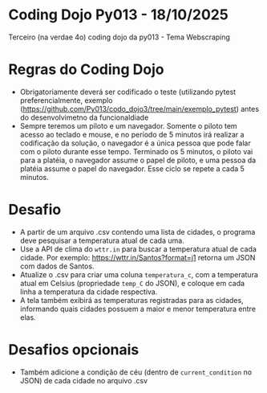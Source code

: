 # Coding Dojo Py013 - 18/10/2025
Terceiro (na verdae 4o) coding dojo da py013 - Tema Webscraping

# Regras do Coding Dojo
* Obrigatoriamente deverá ser codificado o teste (utilizando pytest preferencialmente, exemplo (https://github.com/Py013/codo_dojo3/tree/main/exemplo_pytest) antes do desenvolvimetno da funcionaldiade
* Sempre teremos um piloto e um navegador. Somente o piloto tem acesso ao teclado e mouse, e no período de 5 minutos irá realizar a codificação da solução, o navegador é a única pessoa que pode falar com o piloto durante esse tempo. Terminado os 5 minutos, o piloto vai para a platéia, o navegador assume o papel de piloto, e uma pessoa da platéia assume o papel do navegador. Esse ciclo se repete a cada 5 minutos.

# Desafio
* A partir de um arquivo .csv contendo uma lista de cidades, o programa deve pesquisar a temperatura atual de cada uma.
* Use a API de clima do `wttr.in` para buscar a temperatura atual de cada cidade. Por exemplo: https://wttr.in/Santos?format=j1 retorna um JSON com dados de Santos.
* Atualize o .csv para criar uma coluna `temperatura_c`, com a temperatura atual em Celsius (propriedade `temp_C` do JSON), e coloque em cada linha a temperatura da cidade respectiva.
* A tela também exibirá as temperaturas registradas para as cidades, informando quais cidades possuem a maior e menor temperatura entre elas.

# Desafios opcionais
* Também adicione a condição de céu (dentro de `current_condition` no JSON) de cada cidade no arquivo .csv

